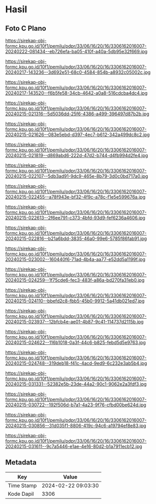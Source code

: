 # Hasil

## Foto C Plano

https://sirekap-obj-formc.kpu.go.id/10f1/pemilu/pdpr/33/06/16/20/16/3306162016007-20240222-081434--eb726efa-ba05-410f-a40a-5db95e32f669.jpg

https://sirekap-obj-formc.kpu.go.id/10f1/pemilu/pdpr/33/06/16/20/16/3306162016007-20240217-143236--3d692e51-68c0-4584-854b-a8932c05002c.jpg

https://sirekap-obj-formc.kpu.go.id/10f1/pemilu/pdpr/33/06/16/20/16/3306162016007-20240217-143520--f6b5fe58-34cb-4642-a0a8-516cdcba4dc4.jpg

https://sirekap-obj-formc.kpu.go.id/10f1/pemilu/pdpr/33/06/16/20/16/3306162016007-20240215-021316--5d5036dd-25f6-4386-a499-396497d87b2b.jpg

https://sirekap-obj-formc.kpu.go.id/10f1/pemilu/pdpr/33/06/16/20/16/3306162016007-20240215-021626--083e5ebd-d397-4ec7-b612-342a499dc8c2.jpg

https://sirekap-obj-formc.kpu.go.id/10f1/pemilu/pdpr/33/06/16/20/16/3306162016007-20240215-021819--d869abd6-222d-47d2-b744-d4fb994d2fe4.jpg

https://sirekap-obj-formc.kpu.go.id/10f1/pemilu/pdpr/33/06/16/20/16/3306162016007-20240215-022107--5db3ad91-9dc9-465e-8b79-3d0c0bd717a0.jpg

https://sirekap-obj-formc.kpu.go.id/10f1/pemilu/pdpr/33/06/16/20/16/3306162016007-20240215-022455--a78f943e-bf32-4f9c-a78c-f1e5e599676a.jpg

https://sirekap-obj-formc.kpu.go.id/10f1/pemilu/pdpr/33/06/16/20/16/3306162016007-20240215-022613--2f6ee791-c373-4bfd-93d9-fef6236a4606.jpg

https://sirekap-obj-formc.kpu.go.id/10f1/pemilu/pdpr/33/06/16/20/16/3306162016007-20240215-022816--b21a6bdd-3835-46a0-99e6-5785f86fab91.jpg

https://sirekap-obj-formc.kpu.go.id/10f1/pemilu/pdpr/33/06/16/20/16/3306162016007-20240215-023002--160440f6-71ad-4b4a-aa77-e52dd5a1199f.jpg

https://sirekap-obj-formc.kpu.go.id/10f1/pemilu/pdpr/33/06/16/20/16/3306162016007-20240215-024259--1f75cde6-fec3-483f-a86a-bd270fa31eb0.jpg

https://sirekap-obj-formc.kpu.go.id/10f1/pemilu/pdpr/33/06/16/20/16/3306162016007-20240215-024110--bbefd2c8-fbb5-45b0-9912-5a41db021ed7.jpg

https://sirekap-obj-formc.kpu.go.id/10f1/pemilu/pdpr/33/06/16/20/16/3306162016007-20240215-023937--12bfcb4e-ae01-4b87-9c41-114737d2115b.jpg

https://sirekap-obj-formc.kpu.go.id/10f1/pemilu/pdpr/33/06/16/20/16/3306162016007-20240215-024622--116b1018-0a3f-44c6-b825-febd5d5e9763.jpg

https://sirekap-obj-formc.kpu.go.id/10f1/pemilu/pdpr/33/06/16/20/16/3306162016007-20240215-024748--319deb18-f41c-4acd-9ed9-6c232e3ab5b4.jpg

https://sirekap-obj-formc.kpu.go.id/10f1/pemilu/pdpr/33/06/16/20/16/3306162016007-20240215-031331--52382e5b-23de-44a2-90c1-9062e2a3fdf3.jpg

https://sirekap-obj-formc.kpu.go.id/10f1/pemilu/pdpr/33/06/16/20/16/3306162016007-20240215-030722--192f506d-b7a1-4a23-9f76-cfbd00be624d.jpg

https://sirekap-obj-formc.kpu.go.id/10f1/pemilu/pdpr/33/06/16/20/16/3306162016007-20240215-030856--31d035f1-8806-419c-94c6-a19794ef8e83.jpg

https://sirekap-obj-formc.kpu.go.id/10f1/pemilu/pdpr/33/06/16/20/16/3306162016007-20240215-031611--9c7a5446-e1ae-4e16-80d2-b1a7911ecb12.jpg


## Metadata

| Key        | Value               |
| ---------- | ------------------- |
| Time Stamp | 2024-02-22 09:03:30 |
| Kode Dapil | 3306                |



